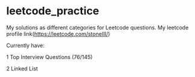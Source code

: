 # leetcode_practice
My solutions as different categories for Leetcode questions. My leetcode profile link(https://leetcode.com/stoneIII/)

Currently have:

1 Top Interview Questions (76/145)

2 Linked List